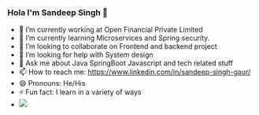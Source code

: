 ### Hola I'm Sandeep Singh 👋


- 🔭 I’m currently working at Open Financial Private Limited
- 🌱 I’m currently learning Microservices and Spring security.
- 👯 I’m looking to collaborate on Frontend and backend project
- 🤔 I’m looking for help with  System design
- 💬 Ask me about Java SpringBoot Javascript and tech related stuff
- 📫 How to reach me: https://www.linkedin.com/in/sandeep-singh-gaur/
- 😄 Pronouns: He/His
- ⚡ Fun fact: I learn in a variety of ways
- <img src="https://github-readme-stats.vercel.app/api?username=SandeepSinghGaur&&show_icons=true&title_color=ffffff&icon_color=da7031&text_color=daf7dc&bg_color=151515">
